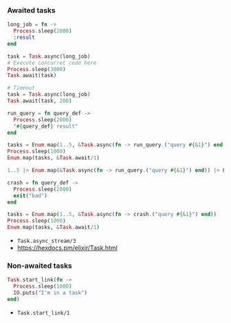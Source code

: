 ### Awaited tasks

```elixir
long_job = fn ->
  Process.sleep(2000)
  :result
end

task = Task.async(long_job)
# Execute concurret code here
Process.sleep(3000)
Task.await(task)

# Timeout
task = Task.async(long_job)
Task.await(task, 200)
```

```elixir
run_query = fn query_def ->
  Process.sleep(2000)
  "#{query_def} result"
end

tasks = Enum.map(1..5, &Task.async(fn -> run_query.("query #{&1}") end))
Process.sleep(1000)
Enum.map(tasks, &Task.await/1)

1..5 |> Enum.map(&Task.async(fn -> run_query.("query #{&1}") end)) |> Enum.map(&Task.await/1)
```

```elixir
crash = fn query_def ->
  Process.sleep(2000)
  exit("bad")
end

tasks = Enum.map(1..5, &Task.async(fn -> crash.("query #{&1}") end))
Process.sleep(1000)
Enum.map(tasks, &Task.await/1)
```

- `Task.async_stream/3`
- https://hexdocs.pm/elixir/Task.html

### Non-awaited tasks

```elixir
Task.start_link(fn ->
  Process.sleep(1000)
  IO.puts("I'm in a task")
end)
```

- `Task.start_link/1`

###

```elixir

```
